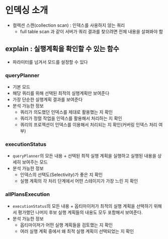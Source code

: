 # 인덱싱 소개
- 컬렉션 스캔(collection scan) : 인덱스를 사용하지 않는 쿼리
  - full table scan 과 같이 서버가 쿼리 결과를 찾으려면 전체 내용을 살펴봐야 함

## explain : 실행계획을 확인할 수 있는 함수
- 파라미터를 넘겨서 모드를 설정할 수 있다

### queryPlanner
- 기본 모드
- 해당 쿼리를 위해 선택된 최적의 실행계획만 보여준다
- 가장 단순한 실행계획 결과를 보여준다
- 분석 가능한 정보
  - 쿼리가 의도했던 인덱스를 제대로 활용했는 지 확인
  - 쿼리가 정렬 작업을 인덱스를 활용해서 처리하는 지 확인
  - 쿼리의 프로젝션이 인덱스를 이용해서 처리되는 지 확인(커버링 인덱스 처리 여부)

### executionStatus
- `queryPlanner`의 모든 내용 + 선택된 최적 실행 계획을 실행하고 실행된 내용을 상세히 보여주는 모드
- 분석 가능한 정보
  - 인덱스의 선택도(Selectivity)가 좋은 지 확인
  - 실행 계획의 각 처리 단계에서 어떤 스테이지가 가장 느린 지 확인

### allPlansExecution
- `executionStatus`의 모든 내용 + 옵티마이저가 최적의 실행 계획을 선택하기 위해서 평가했던 나머지 후보 실행 계획들의 내용도 모두 포함해서 보여준다.
- 분석 가능한 정보
  - 옵티마이저가 어떤 실행 계획들을 검토했는 지 확인
  - 여러 실행 계획 중에서 왜 최적 실행 계획이 선택되었는 지 확인